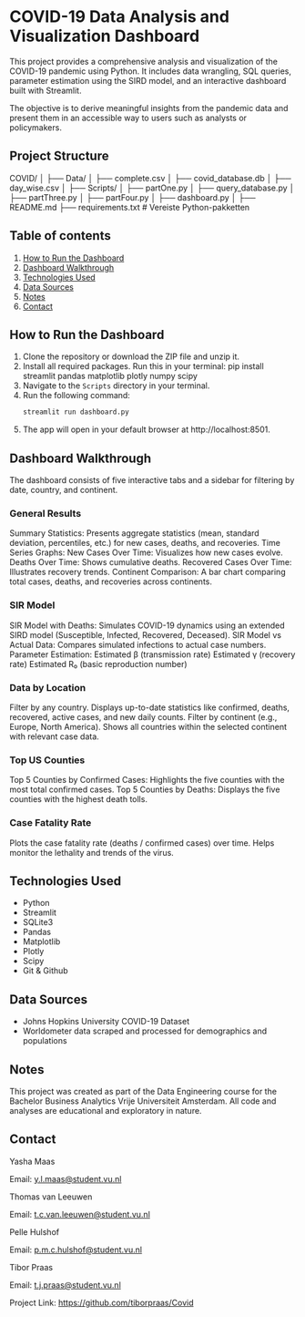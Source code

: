 # COVID-19 Data Analysis and Visualization Dashboard

This project provides a comprehensive analysis and visualization of the COVID-19 pandemic using Python. It includes data wrangling, SQL queries, parameter estimation using the SIRD model, and an interactive dashboard built with Streamlit.

The objective is to derive meaningful insights from the pandemic data and present them in an accessible way to users such as analysts or policymakers.

## Project Structure

COVID/
│
├── Data/
│ ├── complete.csv
│ ├── covid_database.db
│ ├── day_wise.csv
│ 
├── Scripts/
│ ├── partOne.py
│ ├── query_database.py
│ ├── partThree.py
│ ├── partFour.py
│ ├── dashboard.py
│ 
├── README.md
├── requirements.txt # Vereiste Python-pakketten

## Table of contents
1. [How to Run the Dashboard](#how-to-run-the-dashboard)
2. [Dashboard Walkthrough](#dashboard-walkthrough)
3. [Technologies Used](#technologies-used)
4. [Data Sources](#data-sources)
5. [Notes](#notes)
6. [Contact](#contact)


## How to Run the Dashboard

1. Clone the repository or download the ZIP file and unzip it.
2. Install all required packages. 
    Run this in your terminal: pip install streamlit pandas matplotlib plotly numpy scipy
3. Navigate to the `Scripts` directory in your terminal.
4. Run the following command:
   ```bash
   streamlit run dashboard.py
5. The app will open in your default browser at http://localhost:8501.

## Dashboard Walkthrough

The dashboard consists of five interactive tabs and a sidebar for filtering by date, country, and continent.

### General Results

Summary Statistics: Presents aggregate statistics (mean, standard deviation, percentiles, etc.) for new cases, deaths, and recoveries.
Time Series Graphs:
New Cases Over Time: Visualizes how new cases evolve.
Deaths Over Time: Shows cumulative deaths.
Recovered Cases Over Time: Illustrates recovery trends.
Continent Comparison: A bar chart comparing total cases, deaths, and recoveries across continents.

### SIR Model

SIR Model with Deaths: Simulates COVID-19 dynamics using an extended SIRD model (Susceptible, Infected, Recovered, Deceased).
SIR Model vs Actual Data: Compares simulated infections to actual case numbers.
Parameter Estimation:
Estimated β (transmission rate)
Estimated γ (recovery rate)
Estimated R₀ (basic reproduction number)

### Data by Location

Filter by any country.
Displays up-to-date statistics like confirmed, deaths, recovered, active cases, and new daily counts.
Filter by continent (e.g., Europe, North America).
Shows all countries within the selected continent with relevant case data.

### Top US Counties

Top 5 Counties by Confirmed Cases: Highlights the five counties with the most total confirmed cases.
Top 5 Counties by Deaths: Displays the five counties with the highest death tolls.

### Case Fatality Rate

Plots the case fatality rate (deaths / confirmed cases) over time.
Helps monitor the lethality and trends of the virus.

## Technologies Used

- Python
- Streamlit
- SQLite3
- Pandas
- Matplotlib
- Plotly
- Scipy
- Git & Github

## Data Sources

- Johns Hopkins University COVID-19 Dataset
- Worldometer data scraped and processed for demographics and populations

## Notes

This project was created as part of the Data Engineering course for the Bachelor Business Analytics Vrije Universiteit Amsterdam.
All code and analyses are educational and exploratory in nature.

## Contact

Yasha Maas

Email: y.l.maas@student.vu.nl

Thomas van Leeuwen

Email: t.c.van.leeuwen@student.vu.nl

Pelle Hulshof

Email: p.m.c.hulshof@student.vu.nl

Tibor Praas

Email: t.j.praas@student.vu.nl


Project Link: https://github.com/tiborpraas/Covid


